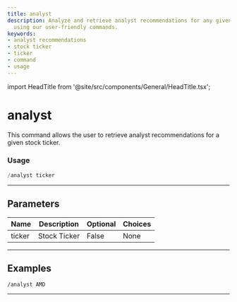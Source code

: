 ```yaml
---
title: analyst
description: Analyze and retrieve analyst recommendations for any given stock ticker
  using our user-friendly commands.
keywords:
- analyst recommendations
- stock ticker
- ticker
- command
- usage
---
```


import HeadTitle from '@site/src/components/General/HeadTitle.tsx';

<HeadTitle title="analyst - Duediligence - Telegram - Reference | OpenBB Bot Docs" />

# analyst

This command allows the user to retrieve analyst recommendations for a given stock ticker.

### Usage

```python wordwrap
/analyst ticker
```

---

## Parameters

| Name | Description | Optional | Choices |
| ---- | ----------- | -------- | ------- |
| ticker | Stock Ticker | False | None |


---

## Examples

```
/analyst AMD
```

---
